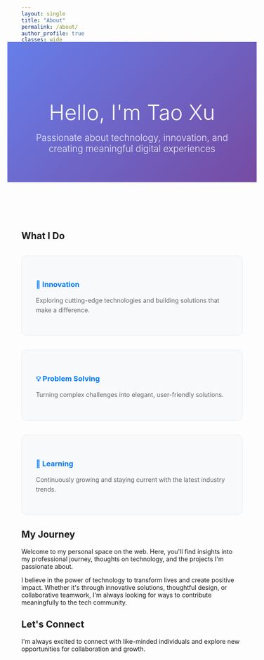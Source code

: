 ```yaml
---
layout: single
title: "About"
permalink: /about/
author_profile: true
classes: wide
---
```


<div style="background: linear-gradient(135deg, #667eea 0%, #764ba2 100%); color: white; padding: 4rem 2rem; margin: -2rem -2rem 3rem -2rem; text-align: center; border-radius: 0;">
  <h1 style="font-size: 3rem; font-weight: 300; margin-bottom: 1rem; color: white;">Hello, I'm Tao Xu</h1>
  <p style="font-size: 1.3rem; font-weight: 300; opacity: 0.9; max-width: 600px; margin: 0 auto;">Passionate about technology, innovation, and creating meaningful digital experiences</p>
</div>

<div style="max-width: 800px; margin: 0 auto; padding: 2rem 0;">
  
## What I Do

<div style="display: grid; grid-template-columns: repeat(auto-fit, minmax(250px, 1fr)); gap: 2rem; margin: 2rem 0;">
  
<div style="padding: 2rem; background: #f8f9fa; border-radius: 12px; border: 1px solid #e9ecef;">
  <h3 style="color: #007AFF; margin-bottom: 1rem;">🚀 Innovation</h3>
  <p style="color: #666; line-height: 1.6;">Exploring cutting-edge technologies and building solutions that make a difference.</p>
</div>

<div style="padding: 2rem; background: #f8f9fa; border-radius: 12px; border: 1px solid #e9ecef;">
  <h3 style="color: #007AFF; margin-bottom: 1rem;">💡 Problem Solving</h3>
  <p style="color: #666; line-height: 1.6;">Turning complex challenges into elegant, user-friendly solutions.</p>
</div>

<div style="padding: 2rem; background: #f8f9fa; border-radius: 12px; border: 1px solid #e9ecef;">
  <h3 style="color: #007AFF; margin-bottom: 1rem;">🌱 Learning</h3>
  <p style="color: #666; line-height: 1.6;">Continuously growing and staying current with the latest industry trends.</p>
</div>

</div>

## My Journey

Welcome to my personal space on the web. Here, you'll find insights into my professional journey, thoughts on technology, and the projects I'm passionate about.

I believe in the power of technology to transform lives and create positive impact. Whether it's through innovative solutions, thoughtful design, or collaborative teamwork, I'm always looking for ways to contribute meaningfully to the tech community.

## Let's Connect

I'm always excited to connect with like-minded individuals and explore new opportunities for collaboration and growth.

</div>

<style>
  .page__content h2 {
    color: #1d1d1f;
    font-weight: 600;
    font-size: 2rem;
    margin-top: 3rem;
    margin-bottom: 1.5rem;
  }
  
  .page__content h3 {
    font-weight: 600;
    font-size: 1.3rem;
  }
  
  .page__content p {
    font-size: 1.1rem;
    line-height: 1.7;
    color: #515151;
  }
  
  .page__content {
    font-family: -apple-system, BlinkMacSystemFont, 'Segoe UI', Roboto, Oxygen, Ubuntu, Cantarell, sans-serif;
  }
</style> 